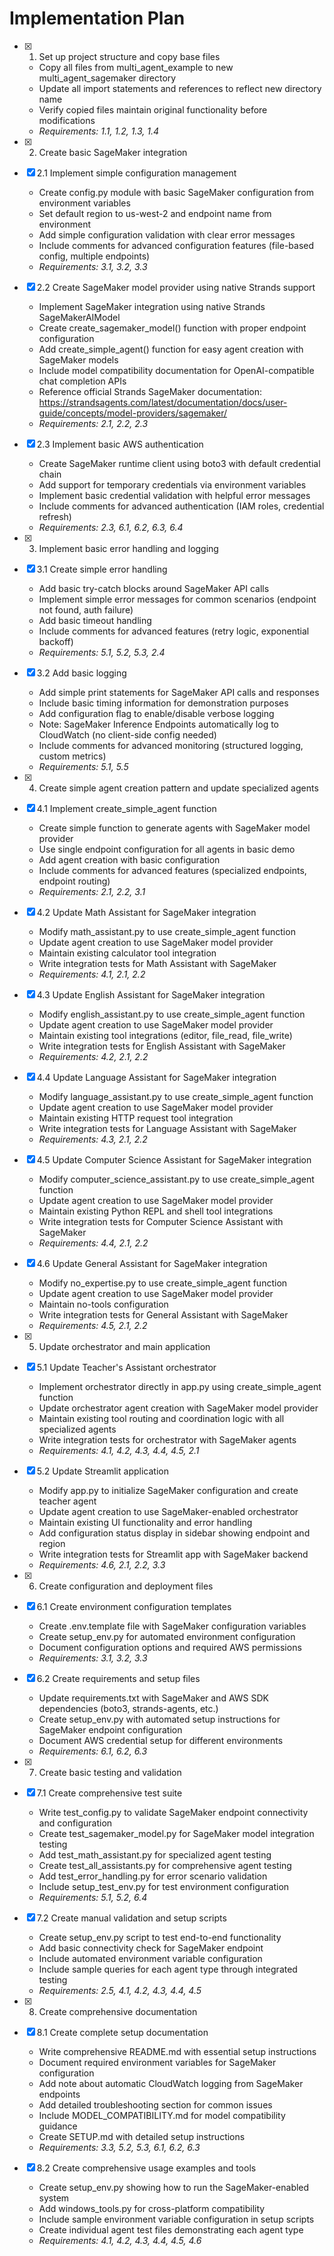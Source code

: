 # Implementation Plan

- [x] 1. Set up project structure and copy base files
  - Copy all files from multi_agent_example to new multi_agent_sagemaker directory
  - Update all import statements and references to reflect new directory name
  - Verify copied files maintain original functionality before modifications
  - _Requirements: 1.1, 1.2, 1.3, 1.4_

- [x] 2. Create basic SageMaker integration
- [x] 2.1 Implement simple configuration management
  - Create config.py module with basic SageMaker configuration from environment variables
  - Set default region to us-west-2 and endpoint name from environment
  - Add simple configuration validation with clear error messages
  - Include comments for advanced configuration features (file-based config, multiple endpoints)
  - _Requirements: 3.1, 3.2, 3.3_

- [x] 2.2 Create SageMaker model provider using native Strands support
  - Implement SageMaker integration using native Strands SageMakerAIModel
  - Create create_sagemaker_model() function with proper endpoint configuration
  - Add create_simple_agent() function for easy agent creation with SageMaker models
  - Include model compatibility documentation for OpenAI-compatible chat completion APIs
  - Reference official Strands SageMaker documentation: https://strandsagents.com/latest/documentation/docs/user-guide/concepts/model-providers/sagemaker/
  - _Requirements: 2.1, 2.2, 2.3_

- [x] 2.3 Implement basic AWS authentication
  - Create SageMaker runtime client using boto3 with default credential chain
  - Add support for temporary credentials via environment variables
  - Implement basic credential validation with helpful error messages
  - Include comments for advanced authentication (IAM roles, credential refresh)
  - _Requirements: 2.3, 6.1, 6.2, 6.3, 6.4_



- [x] 3. Implement basic error handling and logging
- [x] 3.1 Create simple error handling
  - Add basic try-catch blocks around SageMaker API calls
  - Implement simple error messages for common scenarios (endpoint not found, auth failure)
  - Add basic timeout handling
  - Include comments for advanced features (retry logic, exponential backoff)
  - _Requirements: 5.1, 5.2, 5.3, 2.4_

- [x] 3.2 Add basic logging
  - Add simple print statements for SageMaker API calls and responses
  - Include basic timing information for demonstration purposes
  - Add configuration flag to enable/disable verbose logging
  - Note: SageMaker Inference Endpoints automatically log to CloudWatch (no client-side config needed)
  - Include comments for advanced monitoring (structured logging, custom metrics)
  - _Requirements: 5.1, 5.5_




- [x] 4. Create simple agent creation pattern and update specialized agents
- [x] 4.1 Implement create_simple_agent function
  - Create simple function to generate agents with SageMaker model provider
  - Use single endpoint configuration for all agents in basic demo
  - Add agent creation with basic configuration
  - Include comments for advanced features (specialized endpoints, endpoint routing)
  - _Requirements: 2.1, 2.2, 3.1_

- [x] 4.2 Update Math Assistant for SageMaker integration
  - Modify math_assistant.py to use create_simple_agent function
  - Update agent creation to use SageMaker model provider
  - Maintain existing calculator tool integration
  - Write integration tests for Math Assistant with SageMaker
  - _Requirements: 4.1, 2.1, 2.2_

- [x] 4.3 Update English Assistant for SageMaker integration
  - Modify english_assistant.py to use create_simple_agent function
  - Update agent creation to use SageMaker model provider
  - Maintain existing tool integrations (editor, file_read, file_write)
  - Write integration tests for English Assistant with SageMaker
  - _Requirements: 4.2, 2.1, 2.2_

- [x] 4.4 Update Language Assistant for SageMaker integration
  - Modify language_assistant.py to use create_simple_agent function
  - Update agent creation to use SageMaker model provider
  - Maintain existing HTTP request tool integration
  - Write integration tests for Language Assistant with SageMaker
  - _Requirements: 4.3, 2.1, 2.2_

- [x] 4.5 Update Computer Science Assistant for SageMaker integration
  - Modify computer_science_assistant.py to use create_simple_agent function
  - Update agent creation to use SageMaker model provider
  - Maintain existing Python REPL and shell tool integrations
  - Write integration tests for Computer Science Assistant with SageMaker
  - _Requirements: 4.4, 2.1, 2.2_

- [x] 4.6 Update General Assistant for SageMaker integration
  - Modify no_expertise.py to use create_simple_agent function
  - Update agent creation to use SageMaker model provider
  - Maintain no-tools configuration
  - Write integration tests for General Assistant with SageMaker
  - _Requirements: 4.5, 2.1, 2.2_

- [x] 5. Update orchestrator and main application
- [x] 5.1 Update Teacher's Assistant orchestrator
  - Implement orchestrator directly in app.py using create_simple_agent function
  - Update orchestrator agent creation with SageMaker model provider
  - Maintain existing tool routing and coordination logic with all specialized agents
  - Write integration tests for orchestrator with SageMaker agents
  - _Requirements: 4.1, 4.2, 4.3, 4.4, 4.5, 2.1_

- [x] 5.2 Update Streamlit application
  - Modify app.py to initialize SageMaker configuration and create teacher agent
  - Update agent creation to use SageMaker-enabled orchestrator
  - Maintain existing UI functionality and error handling
  - Add configuration status display in sidebar showing endpoint and region
  - Write integration tests for Streamlit app with SageMaker backend
  - _Requirements: 4.6, 2.1, 2.2, 3.3_

- [x] 6. Create configuration and deployment files
- [x] 6.1 Create environment configuration templates
  - Create .env.template file with SageMaker configuration variables
  - Create setup_env.py for automated environment configuration
  - Document configuration options and required AWS permissions
  - _Requirements: 3.1, 3.2, 3.3_

- [x] 6.2 Create requirements and setup files
  - Update requirements.txt with SageMaker and AWS SDK dependencies (boto3, strands-agents, etc.)
  - Create setup_env.py with automated setup instructions for SageMaker endpoint configuration
  - Document AWS credential setup for different environments
  - _Requirements: 6.1, 6.2, 6.3_

- [x] 7. Create basic testing and validation
- [x] 7.1 Create comprehensive test suite
  - Write test_config.py to validate SageMaker endpoint connectivity and configuration
  - Create test_sagemaker_model.py for SageMaker model integration testing
  - Add test_math_assistant.py for specialized agent testing
  - Create test_all_assistants.py for comprehensive agent testing
  - Add test_error_handling.py for error scenario validation
  - Include setup_test_env.py for test environment configuration
  - _Requirements: 5.1, 5.2, 6.4_

- [x] 7.2 Create manual validation and setup scripts
  - Create setup_env.py script to test end-to-end functionality
  - Add basic connectivity check for SageMaker endpoint
  - Include automated environment variable configuration
  - Include sample queries for each agent type through integrated testing
  - _Requirements: 2.5, 4.1, 4.2, 4.3, 4.4, 4.5_

- [x] 8. Create comprehensive documentation
- [x] 8.1 Create complete setup documentation
  - Write comprehensive README.md with essential setup instructions
  - Document required environment variables for SageMaker configuration
  - Add note about automatic CloudWatch logging from SageMaker endpoints
  - Add detailed troubleshooting section for common issues
  - Include MODEL_COMPATIBILITY.md for model compatibility guidance
  - Create SETUP.md with detailed setup instructions
  - _Requirements: 3.3, 5.2, 5.3, 6.1, 6.2, 6.3_

- [x] 8.2 Create comprehensive usage examples and tools
  - Create setup_env.py showing how to run the SageMaker-enabled system
  - Add windows_tools.py for cross-platform compatibility
  - Include sample environment variable configuration in setup scripts
  - Create individual agent test files demonstrating each agent type
  - _Requirements: 4.1, 4.2, 4.3, 4.4, 4.5, 4.6_